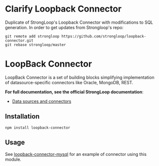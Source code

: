 # Clarify Loopback Connector

Duplicate of StrongLoop's Loopback Connector with modifications to SQL generation.
In order to get updates from Strongloop's repo:

    git remote add strongloop https://github.com/strongloop/loopback-connector.git
    git rebase strongloop/master

# LoopBack Connector

LoopBack Connector is a set of building blocks simplifying implementation
of datasource-specific connectors like Oracle, MongoDB, REST.

**For full documentation, see the official StrongLoop documentation**:
 * [Data sources and connectors](http://docs.strongloop.com/display/public/LB/Database+connectors)

## Installation

    npm install loopback-connector

## Usage

See [loopback-connector-mysql](https://github.com/strongloop/loopback-connector-mysql) 
for an example of connector using this module.

